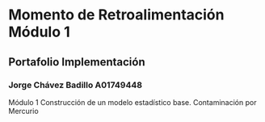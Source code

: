 # Momento de Retroalimentación Módulo 1
## Portafolio Implementación
### Jorge Chávez Badillo A01749448
Módulo 1 Construcción de un modelo estadístico base.
Contaminación por Mercurio
